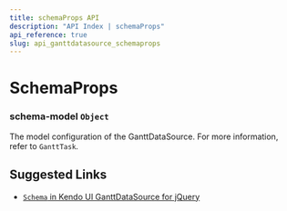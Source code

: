 ```yaml
---
title: schemaProps API
description: "API Index | schemaProps"
api_reference: true
slug: api_ganttdatasource_schemaprops
---
```


# SchemaProps

### schema-model `Object`

The model configuration of the GanttDataSource. For more information, refer to `GanttTask`.

## Suggested Links

* [`Schema` in Kendo UI GanttDataSource for jQuery](https://docs.telerik.com/kendo-ui/api/javascript/data/ganttdatasource/configuration/schema)
